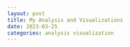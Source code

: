 ```yaml
---
layout: post
title: My Analysis and Visualizations
date: 2023-03-25
categories: analysis visualization
---
```

![Alt text](C:/Users/Emili/my_choropleth_map.html)
